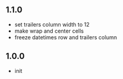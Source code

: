 ## 1.1.0
* set trailers column width to 12
* make wrap and center cells
* freeze datetimes row and trailers column

## 1.0.0
* init
